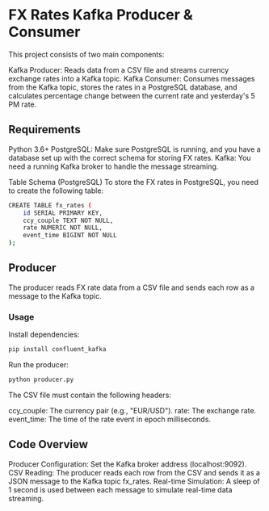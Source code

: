 #  FX Rates Kafka Producer & Consumer
This project consists of two main components:

Kafka Producer: Reads data from a CSV file and streams currency exchange rates into a Kafka topic.
Kafka Consumer: Consumes messages from the Kafka topic, stores the rates in a PostgreSQL database, and calculates percentage change between the current rate and yesterday's 5 PM rate.

##  Requirements
Python 3.6+
PostgreSQL: Make sure PostgreSQL is running, and you have a database set up with the correct schema for storing FX rates.
Kafka: You need a running Kafka broker to handle the message streaming.

Table Schema (PostgreSQL)
To store the FX rates in PostgreSQL, you need to create the following table:


```bash
CREATE TABLE fx_rates (
    id SERIAL PRIMARY KEY,
    ccy_couple TEXT NOT NULL,
    rate NUMERIC NOT NULL,
    event_time BIGINT NOT NULL
);

```
## Producer
The producer reads FX rate data from a CSV file and sends each row as a message to the Kafka topic.

### Usage
Install dependencies:

```bash
pip install confluent_kafka
```
Run the producer:

```bash
python producer.py
```

The CSV file must contain the following headers:

ccy_couple: The currency pair (e.g., "EUR/USD").
rate: The exchange rate.
event_time: The time of the rate event in epoch milliseconds.

## Code Overview
Producer Configuration: Set the Kafka broker address (localhost:9092).
CSV Reading: The producer reads each row from the CSV and sends it as a JSON message to the Kafka topic fx_rates.
Real-time Simulation: A sleep of 1 second is used between each message to simulate real-time data streaming.